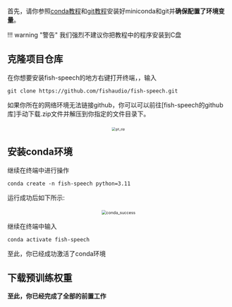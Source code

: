 首先，请你参照[conda教程](zh/installation/background/conda.md)和[git教程](zh/installation/background/git.md)安装好miniconda和git并**确保配置了环境变量**。

!!! warning "警告"
    我们强烈不建议你把教程中的程序安装到C盘

## 克隆项目仓库
在你想要安装fish-speech的地方右键打开终端，，输入
```
git clone https://github.com/fishaudio/fish-speech.git
```
如果你所在的网络环境无法链接github，你可以可以前往[fish-speech的github库]手动下载.zip文件并解压到你指定的文件目录下。

<p align="center">
​<img src="/assets/images/git_zip.png" alt="git_zip" style="zoom:50%;" />
</p>

## 安装conda环境
继续在终端中进行操作
```
conda create -n fish-speech python=3.11
```
运行成功后如下所示:
<p align="center">
​<img src="/assets/images/conda_success.png" alt="conda_success" style="zoom:65%;" />
</p>

继续在终端中输入
```
conda activate fish-speech
```
至此，你已经成功激活了conda环境

## 下载预训练权重

**至此，你已经完成了全部的前置工作**